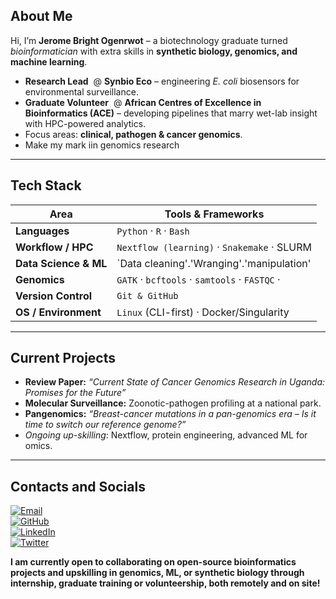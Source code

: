 ## About Me  
Hi, I’m **Jerome Bright Ogenrwot** – a biotechnology graduate turned _bioinformatician_ with extra skills in **synthetic biology, genomics, and machine learning**.  
- **Research Lead** &nbsp;@ **Synbio Eco** – engineering _E. coli_ biosensors for environmental surveillance. 
- **Graduate Volunteer** &nbsp;@ **African Centres of Excellence in Bioinformatics (ACE)** – developing pipelines that marry wet-lab insight with HPC-powered analytics.  
- Focus areas: **clinical, pathogen & cancer genomics**.  
- Make my mark iin genomics research
---

## Tech Stack  

| Area | Tools & Frameworks |
|------|--------------------|
| **Languages** | `Python` · `R` · `Bash` |
| **Workflow / HPC** | `Nextflow (learning)` · `Snakemake` · SLURM |  
| **Data Science & ML** | `Data cleaning'.'Wranging'.'manipulation'|Biopython 
| **Genomics** | `GATK` · `bcftools` · `samtools` · `FASTQC` · |
| **Version Control** | `Git & GitHub` |
| **OS / Environment** | `Linux` (CLI-first) · Docker/Singularity |

---

## Current Projects 

- **Review Paper:** _“Current State of Cancer Genomics Research in Uganda: Promises for the Future”_  
- **Molecular Surveillance:** Zoonotic-pathogen profiling at a national park.
- **Pangenomics:** _“Breast-cancer mutations in a pan-genomics era – Is it time to switch our reference genome?”_  
- _Ongoing up-skilling_: Nextflow, protein engineering, advanced ML for omics.

---

## Contacts and Socials 

[![Email](https://img.shields.io/badge/Email-ojeromebright@gmail.com-red)](mailto:ojeromebright@gmail.com)  
[![GitHub](https://img.shields.io/badge/GitHub-OJBright-181717?logo=github)](https://github.com/OJBright)  
[![LinkedIn](https://img.shields.io/badge/LinkedIn-Jerrybright_Ogenrwot-0A66C2?logo=linkedin)](https://www.linkedin.com/in/jerrybright-ogenrwot-151a48240)  
[![Twitter](https://img.shields.io/badge/Twitter-@JerrybrightO-1DA1F2?logo=twitter)](https://twitter.com/JerrybrightO)

__I am currently open to collaborating on open-source bioinformatics projects and upskilling in genomics, ML, or synthetic biology through internship, graduate training or volunteership, both remotely and on site!__


<!--
**OJBright/OJBright** is a ✨ _special_ ✨ repository because its `README.md` (this file) appears on your GitHub profile.

Update profile README
